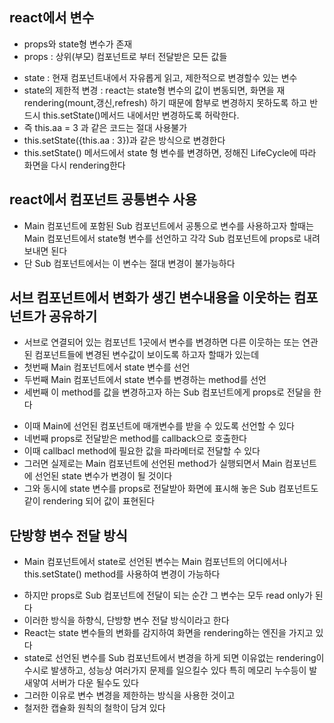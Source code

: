 ## react에서 변수

- props와 state형 변수가 존재
- props : 상위(부모) 컴포넌트로 부터 전달받은 모든 값들

* state : 현재 컴포넌트내에서 자유롭게 읽고, 제한적으로 변경할수 있는 변수
* state의 제한적 변경 : react는 state형 변수의 값이 변동되면, 화면을 재 rendering(mount,갱신,refresh)
  하기 때문에 함부로 변경하지 못하도록 하고 반드시 this.setState()메서드 내에서만 변경하도록 허락한다.
* 즉 this.aa = 3 과 같은 코드는 절대 사용불가
* this.setState({this.aa : 3})과 같은 방식으로 변경한다
* this.setState() 메서드에서 state 형 변수를 변경하면, 정해진 LifeCycle에 따라 화면을 다시 rendering한다

## react에서 컴포넌트 공통변수 사용

- Main 컴포넌트에 포함된 Sub 컴포넌트에서 공통으로 변수를 사용하고자 할때는 Main 컴포넌트에서
  state형 변수를 선언하고 각각 Sub 컴포넌트에 props로 내려보내면 된다
- 단 Sub 컴포넌트에서는 이 변수는 절대 변경이 불가능하다

## 서브 컴포넌트에서 변화가 생긴 변수내용을 이웃하는 컴포넌트가 공유하기

- 서브로 연결되어 있는 컴포넌트 1곳에서 변수를 변경하면 다른 이웃하는 또는 연관된 컴포넌트들에
  변경된 변수값이 보이도록 하고자 할때가 있는데
- 첫번째 Main 컴포넌트에서 state 변수를 선언
- 두번째 Main 컴포넌트에서 state 변수를 변경하는 method를 선언
- 세번째 이 method를 값을 변경하고자 하는 Sub 컴포넌트에게 props로 전달을 한다

* 이때 Main에 선언된 컴포넌트에 매개변수를 받을 수 있도록 선언할 수 있다
* 네번째 props로 전달받은 method를 callback으로 호출한다
* 이때 callbacl method에 필요한 값을 파라메터로 전달할 수 있다
* 그러면 실제로는 Main 컴포넌트에 선언된 method가 실행되면서 Main 컴포넌트에 선언된 state 변수가 변경이 될 것이다
* 그와 동시에 state 변수를 props로 전달받아 화면에 표시해 놓은 Sub 컴포넌트도 같이 rendering 되어 값이 표현된다

## 단방향 변수 전달 방식

- Main 컴포넌트에서 state로 선언된 변수는 Main 컴포넌트의 어디에서나 this.setState() method를 사용하여 변경이 가능하다

* 하지만 props로 Sub 컴포넌트에 전달이 되는 순간 그 변수는 모두 read only가 된다
* 이러한 방식을 하향식, 단방향 변수 전달 방식이라고 한다
* React는 state 변수들의 변화를 감지하여 화면을 rendering하는 엔진을 가지고 있다
* state로 선언된 변수를 Sub 컴포넌트에서 변경을 하게 되면 이유없는 rendering이 수시로 발생하고, 성능상 여러가지 문제를 일으킬수 있다 특히 메모리 누수등이 발새앟여 서버가 다운 될수도 있다
* 그러한 이유로 변수 변경을 제한하는 방식을 사용한 것이고
* 철저한 캡슐화 원칙의 철학이 담겨 있다

